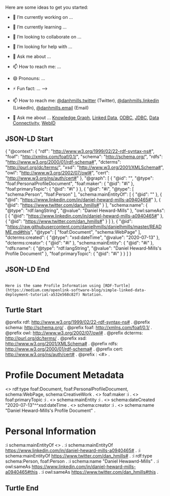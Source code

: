 Here are some ideas to get you started:

- 🔭 I’m currently working on ...
- 🌱 I’m currently learning ...
- 👯 I’m looking to collaborate on ...
- 🤔 I’m looking for help with ...
- 💬 Ask me about ...
- 📫 How to reach me: ...
- 😄 Pronouns: ...
- ⚡ Fun fact: ...
-->
- 📫 How to reach me: [@danhmills.twitter](http://twitter.com/dan_hmills#this) (Twitter), [@danhmills.linkedin](https://www.linkedin.com/in/daniel-heward-mills-a0940465#this) (LinkedIn), [@danhmills.email](mailto:didehen@openlinksw.com) (Email)

- 💬 Ask me about ... [Knowledge Graph](https://twitter.com/hashtag/KnowledgeGraph), [Linked Data](https://twitter.com/hashtag/LinkedData), [ODBC](https://twitter.com/hashtag/ODBC), [JDBC](https://twitter.com/hashtag/JDBC), [Data Connectivity](https://twitter.com/hashtag/DataConnectivity), [WebID](https://twitter.com/hashtag/WebID)

## JSON-LD Start ##

{
  "@context": {
    "rdf": "http://www.w3.org/1999/02/22-rdf-syntax-ns#",
    "foaf": "http://xmlns.com/foaf/0.1/",
    "schema": "http://schema.org/",
    "rdfs": "http://www.w3.org/2000/01/rdf-schema#",
    "dcterms": "http://purl.org/dc/terms/",
    "xsd": "http://www.w3.org/2001/XMLSchema#",
    "owl": "http://www.w3.org/2002/07/owl#",
    "cert": "http://www.w3.org/ns/auth/cert#"
  },
  "@graph": [
    {
      "@id": "",
      "@type": "foaf:PersonalProfileDocument",
      "foaf:maker": {
        "@id": "#i"
      },
      "foaf:primaryTopic": {
        "@id": "#i"
      }
    },
    {
      "@id": "#i",
      "@type": [
        "schema:Person",
        "foaf:Person"
      ],
      "schema:mainEntityOf": [
        {
          "@id": ""
        },
        {
          "@id": "https://www.linkedin.com/in/daniel-heward-mills-a0940465#"
        },
        {
          "@id": "https://www.twitter.com/dan_hmills#"
        }
      ],
      "schema:name": {
        "@type": "rdf:langString",
        "@value": "Daniel Heward-Mills"
      },
      "owl:sameAs": [
               {
          "@id": "https://www.linkedin.com/in/daniel-heward-mills-a0940465#"
        },
        {
          "@id": "https://www.twitter.com/dan_hmills#"
        }
      ]
    },
    {
      "@id": "https://raw.githubusercontent.com/danielhmills/danielhmills/master/README.md#this",
      "@type": [
        "foaf:Document",
        "schema:WebPage"
      ],
      "dcterms:created": {
        "@type": "xsd:dateTime",
        "@value": "2020-07-13"
      },
      "dcterms:creator": {
        "@id": "#i"
      },
      "schema:mainEntity": {
        "@id": "#i"
      },
      "rdfs:name": {
        "@type": "rdf:langString",
        "@value": "Daniel Heward-Mills's Profile Document"
      },
      "foaf:primaryTopic": {
        "@id": "#i"
      }
    }
  ]
}

## JSON-LD End ##

```

Here is the same Profile Information using [RDF-Turtle](https://medium.com/openlink-software-blog/simple-linked-data-deployment-tutorial-a532e568c82f) Notation. 

```
## Turtle Start ##

@prefix rdf: <http://www.w3.org/1999/02/22-rdf-syntax-ns#> .
@prefix schema: <http://schema.org/> .
@prefix foaf: <http://xmlns.com/foaf/0.1/> .
@prefix owl: <http://www.w3.org/2002/07/owl#> .
@prefix dcterms: <http://purl.org/dc/terms/> .
@prefix xsd: <http://www.w3.org/2001/XMLSchema#> .
@prefix rdfs: <http://www.w3.org/2000/01/rdf-schema#> .
@prefix cert: <http://www.w3.org/ns/auth/cert#> . 
@prefix : <#> . 

# Profile Document Metadata
<> rdf:type foaf:Document, foaf:PersonalProfileDocument, schema:WebPage, schema:CreativeWork .
<> foaf:maker :i .
<> foaf:primaryTopic :i .
<> schema:mainEntity :i .
<> schema:dateCreated "2020-07-13"^^xsd:dateTime .
<> schema:creator :i .
<> schema:name "Daniel Heward-Mills's Profile Document" .

# Personal Information 
:i schema:mainEntityOf <> .
:i schema:mainEntityOf <https://www.linkedin.com/in/daniel-heward-mills-a0940465#> .
:i schema:mainEntityOf <https://www.twitter.com/dan_hmills#> .
:i rdf:type schema:Person, foaf:Person .
:i schema:name "Daniel Hewawrd-Mills" .
:i owl:sameAs <https://www.linkedin.com/in/daniel-heward-mills-a0940465#this> .
:i owl:sameAs <https://www.twitter.com/dan_hmills#this> .

## Turtle End ##
